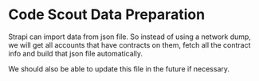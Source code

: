 # Code Scout Data Preparation
Strapi can import data from json file.
So instead of using a network dump, we will get all accounts that have contracts on them, fetch all the contract info 
and build that json file automatically.

We should also be able to update this file in the future if necessary.